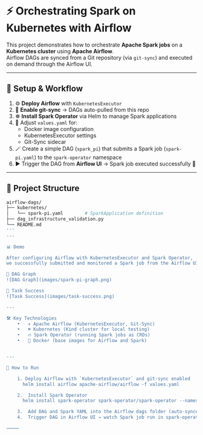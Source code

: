 # ⚡ Orchestrating Spark on Kubernetes with Airflow

This project demonstrates how to orchestrate **Apache Spark jobs** on a **Kubernetes cluster** using **Apache Airflow**.  
Airflow DAGs are synced from a Git repository (via `git-sync`) and executed on demand through the Airflow UI.  

---

## 🚀 Setup & Workflow

1. ⚙️ **Deploy Airflow** with `KubernetesExecutor`
2. 🔄 **Enable git-sync** → DAGs auto-pulled from this repo
3. ☸️ **Install Spark Operator** via Helm to manage Spark applications
4. 🐳 Adjust `values.yaml` for:
   - Docker image configuration
   - KubernetesExecutor settings
   - Git-Sync sidecar
5. 🪄 Create a simple DAG (`spark_pi`) that submits a Spark job (`spark-pi.yaml`) to the `spark-operator` namespace
6. ▶️ Trigger the DAG from **Airflow UI** → Spark job executed successfully 🎉

---

## 📂 Project Structure
```bash
airflow-dags/
├── kubernetes/
│   └── spark-pi.yaml        # SparkApplication definition
├── dag_infrastructure_validation.py
└── README.md
'''
---

📊 Demo

After configuring Airflow with KubernetesExecutor and Spark Operator,
we successfully submitted and monitored a Spark job from the Airflow UI.

🔹 DAG Graph
![DAG Graph](images/spark-pi-graph.png)

🔹 Task Success
![Task Success](images/task-success.png)

---

🛠️ Key Technologies
	•	✈️ Apache Airflow (KubernetesExecutor, Git-Sync)
	•	☸️ Kubernetes (Kind cluster for local testing)
	•	🔥 Spark Operator (running Spark jobs as CRDs)
	•	🐳 Docker (base images for Airflow and Spark)


---

📝 How to Run

    1. Deploy Airflow with `KubernetesExecutor` and git-sync enabled  
      helm install airflow apache-airflow/airflow -f values.yaml

	2.	Install Spark Operator   
      helm install spark-operator spark-operator/spark-operator --namespace spark-operator

    3.	Add DAG and Spark YAML into the Airflow dags folder (auto-synced via git-sync).
	4.	Trigger DAG in Airflow UI → watch Spark job run in spark-operator namespace.

⸻
